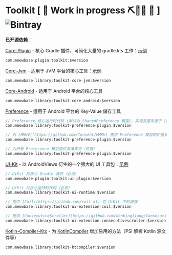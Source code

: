 # Toolkit [ 🚧 Work in progress ⛏👷🔧️ 🚧 ]  ![Bintray](https://img.shields.io/bintray/v/oh-rin/meowbase/gradle-toolkit?color=B87CEF)


**已开源依赖**：

[Core-Plugin](/core/plugin) - 核心 Gradle 插件，可简化大量的 gradle.kts 工作：[示例](https://github.com/MeowBase/toolkit/blob/master/settings.gradle.kts#L36)
```kotlin
com.meowbase.plugin:toolkit:$version
```

[Core-Jvm](/core/jvm) - 适用于 JVM 平台的核心工具：[示例](/core/jvm/test)
```kotlin
com.meowbase.library:toolkit-core-jvm:$version
```

[Core-Android](/core/android) - 适用于 Android 平台的核心工具
```kotlin
com.meowbase.library:toolkit-core-android:$version
```

[Preference](/preference) - 适用于 Android 平台的 Key-Value 储存工具
```kotlin
// Preference 核心运行时代码 (默认为 SharedPreference 模型)，实现灵感来源于 [KotPref](https://github.com/chibatching/Kotpref)（必须）
com.meowbase.library:toolkit-preference-plugin:$version

// 对 [MMKV](https://github.com/Tencent/MMKV) 提供 Preference 模型的扩展支持 -> [MmkvModel](https://github.com/meowbasePlanning/toolkit/blob/master/preference/runtime/mmkv/native/sources/com/meowbase/preference/mmkv/MmkvModel.kt)
com.meowbase.library:toolkit-preference-plugin:$version

// 为所有 Preference 模型提供混淆支持（可选）
com.meowbase.library:toolkit-preference-plugin:$version
```

[UI-Kit](/ui) - 以 AndroidViews 衍生的一个强大的 UI 工具包：[示例](/ui/samples)
```kotlin
// UiKit 的核心 Gradle 插件（必须）
com.meowbase.plugin:toolkit:ui-plugin:$version

// UiKit 的核心运行时代码（必须）
com.meowbase.library:toolkit-ui-runtime:$version

// 提供 [Coil](https://github.com/coil-kt) 在 UiKit 中的增强
com.meowbase.library:toolkit-ui-extension-coil:$version

// 提供 [ConsecutiveScroller](https://github.com/donkingliang/ConsecutiveScroller) 在 UiKit 中的增强
com.meowbase.library:toolkit-ui-extension-consecutivescroller:$version
```

[Kotlin-Compiler-Ktx](/kotlin-compiler) - 为 [KotlinCompiler](https://github.com/JetBrains/kotlin/tree/master/compiler) 增加易用的方法（PSI 解析 Kotlin 源文件等）
```kotlin
com.meowbase.library:toolkit-ktcompiler:$version
```
